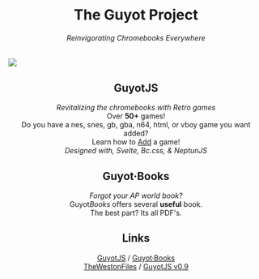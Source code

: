 <h1 align="center">The Guyot Project</h1>
<h6 align="center">Reinvigorating Chromebooks Everywhere</h6>
<img src="https://classicmc-studios.github.io/guyot/duck.png"/>
<h2 align="center">GuyotJS</h2>
<p align="center">
<em>Revitalizing the chromebooks with Retro games</em><br/>
Over <b>50+</b> games!<br/>
Do you have a nes, snes, gb, gba, n64, html, or vboy game you want added?<br/>
Learn how to <a href="https://github.com/guyotJs/Emulator-creation">Add</a> a game!<br/>
<em>Designed with, Svelte, Bc.css, & NeptunJS</em>
</p>
<h2 align="center">Guyot·Books</h2>
<p align="center">
<em>Forgot your AP world book?</em><br/>
Guyot<em>Books</em> offers several <b>useful</b> book.<br/>
The best part? Its all PDF's. 
</p>
<h2 align="center">Links</h2>
<p align="center">
  <a href="https://guyotjs.github.io">GuyotJS</a> / 
  <a href="https://guyotjs.github.io/books">Guyot·Books</a><br/>
  <a href="https://guyotjs.github.io/twf/article1">TheWestonFiles</a> / 
  <a href="https://guyotjs.github.io/original">GuyotJS v0.9</a>
</p>
